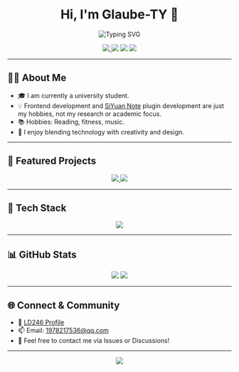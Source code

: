 <h1 align="center">Hi, I'm Glaube-TY 👋</h1>

<p align="center">
  <img src="https://readme-typing-svg.demolab.com?font=Fira+Code&pause=1000&color=00BFFF&center=true&vCenter=true&width=435&lines=University+Student;SiYuan+Note+Plugin+Hobbyist;Frontend+Enthusiast;Love+Reading%2C+Fitness%2C+Music" alt="Typing SVG" />
</p>

<p align="center">
  <a href="https://ld246.com/member/GlaubeTY" target="_blank">
    <img src="https://img.shields.io/badge/LD246-Profile-blue?logo=google-chrome" />
  </a>
  <img src="https://img.shields.io/badge/Frontend-JavaScript%20%7C%20TypeScript%20%7C%20CSS-orange?logo=javascript" />
  <img src="https://img.shields.io/badge/SiYuan%20Note-Plugin%20Hobbyist-success?logo=markdown" />
  <a href="https://b3log.org/siyuan/?utm_source=ld246.com" target="_blank">
    <img src="https://img.shields.io/badge/SiYuan%20Note-Official%20Site-brightgreen?logo=google-chrome" />
  </a>
</p>

---

## 🧑‍💻 About Me

- 🎓 I am currently a university student.
- 💡 Frontend development and [SiYuan Note](https://b3log.org/siyuan/?utm_source=ld246.com) plugin development are just my hobbies, not my research or academic focus.
- 📚 Hobbies: Reading, fitness, music.
- 🌈 I enjoy blending technology with creativity and design.

---

## 🚀 Featured Projects

<p align="center">
  <a href="https://github.com/Glaube-TY/siyuan-homepage">
    <img src="https://github-readme-stats.vercel.app/api/pin/?username=Glaube-TY&repo=siyuan-homepage&theme=radical" />
  </a>
  <a href="https://github.com/Glaube-TY/siyuan-douban">
    <img src="https://github-readme-stats.vercel.app/api/pin/?username=Glaube-TY&repo=siyuan-douban&theme=radical" />
  </a>
</p>

---

## 🔧 Tech Stack

<p align="center">
  <img src="https://skillicons.dev/icons?i=js,ts,svelte,html,css,github,python" />
</p>

---

## 📊 GitHub Stats

<p align="center">
  <img src="https://github-readme-stats.vercel.app/api?username=Glaube-TY&show_icons=true&theme=radical" />
  <img src="https://github-readme-streak-stats.herokuapp.com/?user=Glaube-TY&theme=radical" />
</p>

---

## 🌐 Connect & Community

- 🔗 [LD246 Profile](https://ld246.com/member/GlaubeTY)
- 📫 Email: 1978217536@qq.com
- 💬 Feel free to contact me via Issues or Discussions!

---

<p align="center">
  <img src="https://capsule-render.vercel.app/api?type=waving&color=0:00BFFF,100:8A2BE2&height=120&section=footer&text=Welcome%20to%20my%20GitHub!&fontSize=25&fontColor=ffffff" />
</p>
